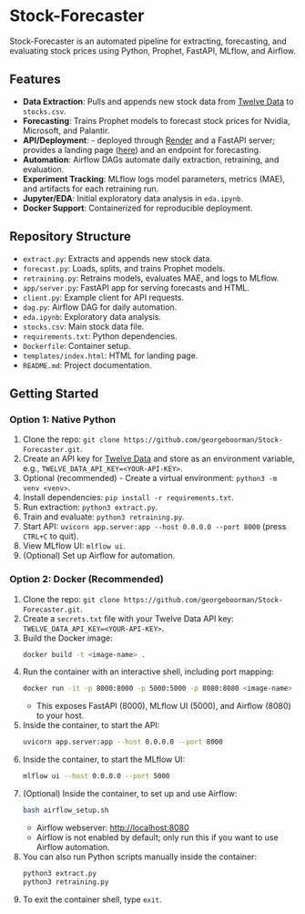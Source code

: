 # Stock-Forecaster

Stock-Forecaster is an automated pipeline for extracting, forecasting, and evaluating stock prices using Python, Prophet, FastAPI, MLflow, and Airflow.

## Features
- **Data Extraction**: Pulls and appends new stock data from [Twelve Data](https://twelvedata.com/) to `stocks.csv`.
- **Forecasting**: Trains Prophet models to forecast stock prices for Nvidia, Microsoft, and Palantir.
- **API/Deployment**:  - deployed through [Render](https://render.com/) and a FastAPI server; provides a landing page ([here](https://stock-forecaster-2ubp.onrender.com/)) and an endpoint for forecasting.
- **Automation**: Airflow DAGs automate daily extraction, retraining, and evaluation.
- **Experiment Tracking**: MLflow logs model parameters, metrics (MAE), and artifacts for each retraining run.
- **Jupyter/EDA**: Initial exploratory data analysis in `eda.ipynb`.
- **Docker Support**: Containerized for reproducible deployment.

## Repository Structure
- `extract.py`: Extracts and appends new stock data.
- `forecast.py`: Loads, splits, and trains Prophet models.
- `retraining.py`: Retrains models, evaluates MAE, and logs to MLflow.
- `app/server.py`: FastAPI app for serving forecasts and HTML.
- `client.py`: Example client for API requests.
- `dag.py`: Airflow DAG for daily automation.
- `eda.ipynb`: Exploratory data analysis.
- `stocks.csv`: Main stock data file.
- `requirements.txt`: Python dependencies.
- `Dockerfile`: Container setup.
- `templates/index.html`: HTML for landing page.
- `README.md`: Project documentation.

## Getting Started
### Option 1: Native Python
1. Clone the repo: `git clone https://github.com/georgeboorman/Stock-Forecaster.git`.
2. Create an API key for [Twelve Data](https://twelvedata.com/) and store as an environment variable, e.g., `TWELVE_DATA_API_KEY=<YOUR-API-KEY>`.
3. Optional (recommended) - Create a virtual environment: `python3 -m venv <venv>`.
3. Install dependencies: `pip install -r requirements.txt`.
4. Run extraction: `python3 extract.py`.
5. Train and evaluate: `python3 retraining.py`.
6. Start API: `uvicorn app.server:app --host 0.0.0.0 --port 8000` (press `CTRL+C` to quit).
7. View MLflow UI: `mlflow ui`.
8. (Optional) Set up Airflow for automation.

### Option 2: Docker (Recommended)
1. Clone the repo: `git clone https://github.com/georgeboorman/Stock-Forecaster.git`.
2. Create a `secrets.txt` file with your Twelve Data API key: `TWELVE_DATA_API_KEY=<YOUR-API-KEY>`.
3. Build the Docker image:
   ```sh
   docker build -t <image-name> .
   ```
4. Run the container with an interactive shell, including port mapping:
   ```sh
   docker run -it -p 8000:8000 -p 5000:5000 -p 8080:8080 <image-name>
   ```
   - This exposes FastAPI (8000), MLflow UI (5000), and Airflow (8080) to your host.
5. Inside the container, to start the API:
   ```sh
   uvicorn app.server:app --host 0.0.0.0 --port 8000
   ```
6. Inside the container, to start the MLflow UI:
   ```sh
   mlflow ui --host 0.0.0.0 --port 5000
   ```
7. (Optional) Inside the container, to set up and use Airflow:
   ```sh
   bash airflow_setup.sh
   ```
   - Airflow webserver: [http://localhost:8080](http://localhost:8080)
   - Airflow is not enabled by default; only run this if you want to use Airflow automation.
8. You can also run Python scripts manually inside the container:
   ```sh
   python3 extract.py
   python3 retraining.py
   ```
9. To exit the container shell, type `exit`.


